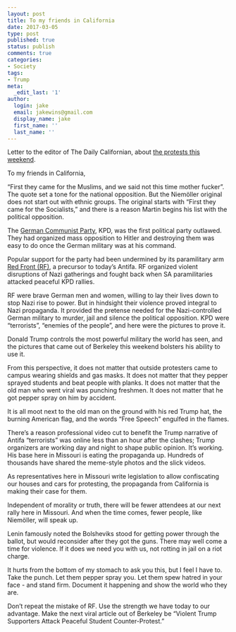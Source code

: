 ```yaml
---
layout: post
title: To my friends in California
date: 2017-03-05
type: post
published: true
status: publish
comments: true
categories:
- Society
tags:
- Trump
meta:
  _edit_last: '1'
author:
  login: jake
  email: jakewins@gmail.com
  display_name: jake
  first_name: ''
  last_name: ''
---
```


Letter to the editor of The Daily Californian, about [the protests this weekend](https://www.washingtonpost.com/news/post-nation/wp/2017/03/05/pro-trump-rally-in-berkeley-turns-violent-as-protesters-clash-with-the-presidents-supporters/).

To my friends in California,

“First they came for the Muslims, and we said not this time mother fucker”. The quote set a tone for the national opposition. But the Niemöller original does not start out with ethnic groups. The original starts with “First they came for the Socialists,” and there is a reason Martin begins his list with the political opposition.

<!--more-->

The [German Communist Party](https://en.wikipedia.org/wiki/Communist_Party_of_Germany), KPD, was the first political party outlawed. They had organized mass opposition to Hitler and destroying them was easy to do once the German military was at his command.

Popular support for the party had been undermined by its paramilitary arm [Red Front (RF)](https://en.wikipedia.org/wiki/Roter_Frontk%C3%A4mpferbund), a precursor to today’s Antifa. RF organized violent disruptions of Nazi gatherings and fought back when SA paramilitaries attacked peaceful KPD rallies.

RF were brave German men and women, willing to lay their lives down to stop Nazi rise to power. But in hindsight their violence proved integral to Nazi propaganda. It provided the pretense needed for the Nazi-controlled German military to murder, jail and silence the political opposition. KPD were “terrorists”, “enemies of the people”, and here were the pictures to prove it.

Donald Trump controls the most powerful military the world has seen, and the pictures that came out of Berkeley this weekend bolsters his ability to use it.

From this perspective, it does not matter that outside protesters came to campus wearing shields and gas masks. It does not matter that they pepper sprayed students and beat people with planks. It does not matter that the old man who went viral was punching freshmen. It does not matter that he got pepper spray on him by accident.

It is all moot next to the old man on the ground with his red Trump hat, the burning American flag, and the words “Free Speech” engulfed in the flames.

There’s a reason professional video cut to benefit the Trump narrative of Antifa “terrorists” was online less than an hour after the clashes; Trump organizers are working day and night to shape public opinion. It’s working. His base here in Missouri is eating the propaganda up. Hundreds of thousands have shared the meme-style photos and the slick videos.

As representatives here in Missouri write legislation to allow confiscating our houses and cars for protesting, the propaganda from California is making their case for them.

Independent of morality or truth, there will be fewer attendees at our next rally here in Missouri. And when the time comes, fewer people, like Niemöller, will speak up.

Lenin famously noted the Bolsheviks stood for getting power through the ballot, but would reconsider after they got the guns. There may well come a time for violence. If it does we need you with us, not rotting in jail on a riot charge.

It hurts from the bottom of my stomach to ask you this, but I feel I have to. Take the punch. Let them pepper spray you. Let them spew hatred in your face - and stand firm. Document it happening and show the world who they are.

Don’t repeat the mistake of RF. Use the strength we have today to our advantage. Make the next viral article out of Berkeley be “Violent Trump Supporters Attack Peaceful Student Counter-Protest.”
